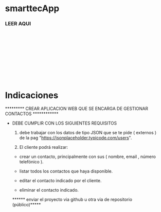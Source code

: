 # smarttecApp
<h3> LEER AQUI </h3>

<br>
<br>
<br>

<br>
<br>

<br>
<br>
<br>
<br>

<h1> Indicaciones </h1>

********* CREAR APLICACION WEB QUE SE ENCARGA DE GESTIONAR  CONTACTOS ************

* DEBE CUMPLIR CON LOS SIGUIENTES REQUISITOS
  
  1. debe trabajar con los datos de tipo JSON que se te pide ( externos ) de la pag "https://jsonplaceholder.typicode.com/users".
  
  2. El cliente podrá realizar:
	
    * crear un contacto, principalmente con sus  ( nombre, email , número telefónico ). 
    
    * listar todos los contactos que haya disponible.

    * editar el contacto indicado por el cliente.

    * eliminar el contacto indicado. 
    
  ****** enviar el proyecto via github u otra via de repositorio (público)*****
